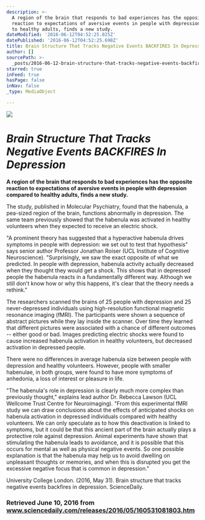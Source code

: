 ```yaml
---
description: >-
  A region of the brain that responds to bad experiences has the opposite
  reaction to expectations of aversive events in people with depression compared
  to healthy adults, finds a new study.
dateModified: '2016-06-12T04:52:25.025Z'
datePublished: '2016-06-12T04:52:25.698Z'
title: Brain Structure That Tracks Negative Events BACKFIRES In Depression
author: []
sourcePath: >-
  _posts/2016-06-12-brain-structure-that-tracks-negative-events-backfires-in-dep.md
starred: true
inFeed: true
hasPage: false
inNav: false
_type: MediaObject

---
```

![](https://the-grid-user-content.s3-us-west-2.amazonaws.com/760d6269-5d01-45ca-ab5c-8e337bbaca5d.png)

# _**Brain Structure That Tracks Negative Events BACKFIRES In Depression**_

**A region of the brain that responds to bad experiences has the opposite reaction to expectations of aversive events in people with depression compared to healthy adults, finds a new study.**

The study, published in Molecular Psychiatry, found that the habenula, a pea-sized region of the brain, functions abnormally in depression. The same team previously showed that the habenula was activated in healthy volunteers when they expected to receive an electric shock.

"A prominent theory has suggested that a hyperactive habenula drives symptoms in people with depression: we set out to test that hypothesis" says senior author Professor Jonathan Roiser (UCL Institute of Cognitive Neuroscience). "Surprisingly, we saw the exact opposite of what we predicted. In people with depression, habenula activity actually decreased when they thought they would get a shock. This shows that in depressed people the habenula reacts in a fundamentally different way. Although we still don't know how or why this happens, it's clear that the theory needs a rethink."

The researchers scanned the brains of 25 people with depression and 25 never-depressed individuals using high-resolution functional magnetic resonance imaging (fMRI). The participants were shown a sequence of abstract pictures while they lay inside the scanner. Over time they learned that different pictures were associated with a chance of different outcomes -- either good or bad. Images predicting electric shocks were found to cause increased habenula activation in healthy volunteers, but decreased activation in depressed people.

There were no differences in average habenula size between people with depression and healthy volunteers. However, people with smaller habenulae, in both groups, were found to have more symptoms of anhedonia, a loss of interest or pleasure in life.

"The habenula's role in depression is clearly much more complex than previously thought," explains lead author Dr. Rebecca Lawson (UCL Wellcome Trust Centre for Neuroimaging). "From this experimental fMRI study we can draw conclusions about the effects of anticipated shocks on habenula activation in depressed individuals compared with healthy volunteers. We can only speculate as to how this deactivation is linked to symptoms, but it could be that this ancient part of the brain actually plays a protective role against depression. Animal experiments have shown that stimulating the habenula leads to avoidance, and it is possible that this occurs for mental as well as physical negative events. So one possible explanation is that the habenula may help us to avoid dwelling on unpleasant thoughts or memories, and when this is disrupted you get the excessive negative focus that is common in depression."

University College London. (2016, May 31). Brain structure that tracks negative events backfires in depression. ScienceDaily. 

### Retrieved June 10, 2016 from www.sciencedaily.com/releases/2016/05/160531081803.htm